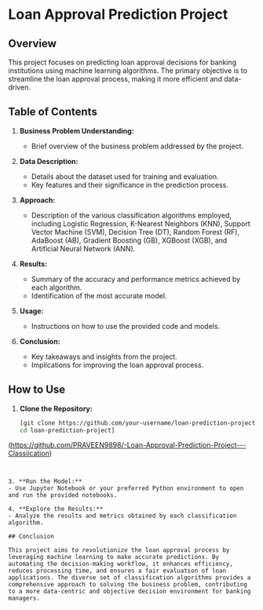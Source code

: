 # Loan Approval Prediction Project

## Overview

This project focuses on predicting loan approval decisions for banking institutions using machine learning algorithms. The primary objective is to streamline the loan approval process, making it more efficient and data-driven.

## Table of Contents

1. **Business Problem Understanding:**
   - Brief overview of the business problem addressed by the project.

2. **Data Description:**
   - Details about the dataset used for training and evaluation.
   - Key features and their significance in the prediction process.

3. **Approach:**
   - Description of the various classification algorithms employed, including Logistic Regression, K-Nearest Neighbors (KNN), Support Vector Machine (SVM), Decision Tree (DT), Random Forest (RF), AdaBoost (AB), Gradient Boosting (GB), XGBoost (XGB), and Artificial Neural Network (ANN).

4. **Results:**
   - Summary of the accuracy and performance metrics achieved by each algorithm.
   - Identification of the most accurate model.

5. **Usage:**
   - Instructions on how to use the provided code and models.

6. **Conclusion:**
   - Key takeaways and insights from the project.
   - Implications for improving the loan approval process.

## How to Use

1. **Clone the Repository:**
   ```bash
   [git clone https://github.com/your-username/loan-prediction-project.git
   cd loan-prediction-project]
   
(https://github.com/PRAVEEN9898/-Loan-Approval-Prediction-Project---Classiication)
   ```


3. **Run the Model:**
   - Use Jupyter Notebook or your preferred Python environment to open and run the provided notebooks.

4. **Explore the Results:**
   - Analyze the results and metrics obtained by each classification algorithm.

## Conclusion

This project aims to revolutionize the loan approval process by leveraging machine learning to make accurate predictions. By automating the decision-making workflow, it enhances efficiency, reduces processing time, and ensures a fair evaluation of loan applications. The diverse set of classification algorithms provides a comprehensive approach to solving the business problem, contributing to a more data-centric and objective decision environment for banking managers.
